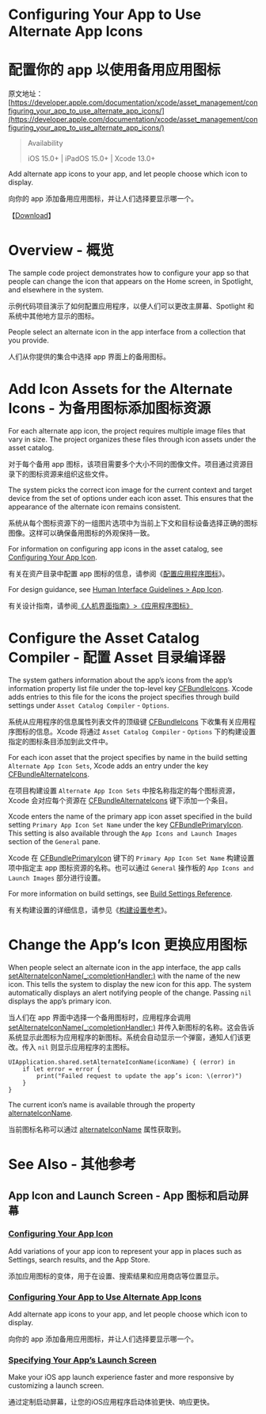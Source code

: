 # Configuring Your App to Use Alternate App Icons 
# 配置你的 app 以使用备用应用图标

原文地址：[https://developer.apple.com/documentation/xcode/asset_management/configuring_your_app_to_use_alternate_app_icons/](https://developer.apple.com/documentation/xcode/asset_management/configuring_your_app_to_use_alternate_app_icons/)

> Availability
> 
> iOS 15.0+ | iPadOS 15.0+ | Xcode 13.0+

Add alternate app icons to your app, and let people choose which icon to display.

向你的 app 添加备用应用图标，并让人们选择要显示哪一个。

【[Download](https://docs-assets.developer.apple.com/published/0f1e983cf9/ConfiguringYourAppToUseAlternateAppIcons.zip)】

# Overview - 概览

The sample code project demonstrates how to configure your app so that people can change the icon that appears on the Home screen, in Spotlight, and elsewhere in the system.

示例代码项目演示了如何配置应用程序，以便人们可以更改主屏幕、Spotlight 和系统中其他地方显示的图标。

People select an alternate icon in the app interface from a collection that you provide.

人们从你提供的集合中选择 app 界面上的备用图标。

# Add Icon Assets for the Alternate Icons - 为备用图标添加图标资源

For each alternate app icon, the project requires multiple image files that vary in size. The project organizes these files through icon assets under the asset catalog.

对于每个备用 app 图标，该项目需要多个大小不同的图像文件。项目通过资源目录下的图标资源来组织这些文件。

The system picks the correct icon image for the current context and target device from the set of options under each icon asset. This ensures that the appearance of the alternate icon remains consistent.

系统从每个图标资源下的一组图片选项中为当前上下文和目标设备选择正确的图标图像。这样可以确保备用图标的外观保持一致。

For information on configuring app icons in the asset catalog, see [Configuring Your App Icon](https://developer.apple.com/documentation/xcode/configuring-your-app-icon).

有关在资产目录中配置 app 图标的信息，请参阅《[配置应用程序图标](https://developer.apple.com/documentation/xcode/configuring-your-app-icon)》。

For design guidance, see [Human Interface Guidelines > App Icon](https://developer.apple.com/design/human-interface-guidelines/ios/icons-and-images/app-icon).

有关设计指南，请参阅[《人机界面指南》>《应用程序图标》](https://developer.apple.com/design/human-interface-guidelines/ios/icons-and-images/app-icon)

# Configure the Asset Catalog Compiler - 配置 Asset 目录编译器

The system gathers information about the app’s icons from the app’s information property list file under the top-level key [CFBundleIcons](https://developer.apple.com/documentation/bundleresources/information_property_list/cfbundleicons). Xcode adds entries to this file for the icons the project specifies through build settings under `Asset Catalog Compiler` - `Options`.

系统从应用程序的信息属性列表文件的顶级键 [CFBundleIcons](https://developer.apple.com/documentation/bundleresources/information_property_list/cfbundleicons) 下收集有关应用程序图标的信息。Xcode 将通过 `Asset Catalog Compiler` - `Options` 下的构建设置 指定的图标条目添加到此文件中。

For each icon asset that the project specifies by name in the build setting `Alternate App Icon Sets`, Xcode adds an entry under the key [CFBundleAlternateIcons](https://developer.apple.com/documentation/bundleresources/information_property_list/cfbundleicons/cfbundlealternateicons).

在项目构建设置 `Alternate App Icon Sets` 中按名称指定的每个图标资源，Xcode 会对应每个资源在 [CFBundleAlternateIcons](https://developer.apple.com/documentation/bundleresources/information_property_list/cfbundleicons/cfbundlealternateicons) 键下添加一个条目。

Xcode enters the name of the primary app icon asset specified in the build setting `Primary App Icon Set Name` under the key [CFBundlePrimaryIcon](https://developer.apple.com/documentation/bundleresources/information_property_list/cfbundleicons/cfbundleprimaryicon). This setting is also available through the `App Icons and Launch Images` section of the `General` pane.

Xcode 在 [CFBundlePrimaryIcon](https://developer.apple.com/documentation/bundleresources/information_property_list/cfbundleicons/cfbundleprimaryicon) 键下的 `Primary App Icon Set Name` 构建设置项中指定主 app 图标资源的名称。也可以通过  `General` 操作板的 `App Icons and Launch Images` 部分进行设置。

For more information on build settings, see [Build Settings Reference](https://developer.apple.com/documentation/xcode/build-settings-reference).

有关构建设置的详细信息，请参见《[构建设置参考](https://developer.apple.com/documentation/xcode/build-settings-reference)》。

# Change the App’s Icon 更换应用图标

When people select an alternate icon in the app interface, the app calls [setAlternateIconName(_:completionHandler:)](https://developer.apple.com/documentation/uikit/uiapplication/2806818-setalternateiconname) with the name of the new icon. This tells the system to display the new icon for this app. The system automatically displays an alert notifying people of the change. Passing `nil` displays the app’s primary icon.

当人们在 app 界面中选择一个备用图标时，应用程序会调用 [setAlternateIconName(_:completionHandler:)](https://developer.apple.com/documentation/uikit/uiapplication/2806818-setalternateiconname) 并传入新图标的名称。这会告诉系统显示此图标为应用程序的新图标。系统会自动显示一个弹窗，通知人们该更改。传入 `nil` 则显示应用程序的主图标。

```
UIApplication.shared.setAlternateIconName(iconName) { (error) in
    if let error = error {
        print("Failed request to update the app’s icon: \(error)")
    }
}
```

The current icon’s name is available through the property [alternateIconName](https://developer.apple.com/documentation/uikit/uiapplication/2806808-alternateiconname).

当前图标名称可以通过 [alternateIconName](https://developer.apple.com/documentation/uikit/uiapplication/2806808-alternateiconname) 属性获取到。

# See Also - 其他参考

## App Icon and Launch Screen - App 图标和启动屏幕

### [Configuring Your App Icon](https://developer.apple.com/documentation/xcode/configuring-your-app-icon)

Add variations of your app icon to represent your app in places such as Settings, search results, and the App Store.

添加应用图标的变体，用于在设置、搜索结果和应用商店等位置显示。

### [Configuring Your App to Use Alternate App Icons]((https://developer.apple.com/documentation/xcode/asset_management/configuring_your_app_to_use_alternate_app_icons/))

Add alternate app icons to your app, and let people choose which icon to display.

向你的 app 添加备用应用图标，并让人们选择要显示哪一个。

### [Specifying Your App’s Launch Screen](https://developer.apple.com/documentation/xcode/specifying-your-apps-launch-screen)

Make your iOS app launch experience faster and more responsive by customizing a launch screen.

通过定制启动屏幕，让您的iOS应用程序启动体验更快、响应更快。
